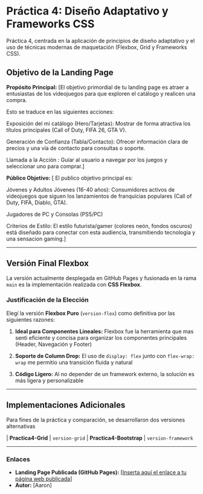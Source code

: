 # Práctica 4: Diseño Adaptativo y Frameworks CSS 

Práctica 4, centrada en la aplicación de principios de diseño adaptativo y el uso de técnicas modernas de maquetación (Flexbox, Grid y Frameworks CSS).

##  Objetivo de la Landing Page

**Propósito Principal:** [El objetivo primordial de tu landing page es atraer a entusiastas de los videojuegos para que exploren el catálogo y realicen una compra.

Esto se traduce en las siguientes acciones:

Exposición del mi catálogo (Hero/Tarjetas): Mostrar de forma atractiva los títulos principales (Call of Duty, FIFA 26, GTA V).

Generación de Confianza (Tabla/Contacto): Ofrecer información clara de precios y una vía de contacto para consultas o soporte.

Llamada a la Acción : Guíar al usuario a navegar por los juegos y seleccionar uno para comprar.]

**Público Objetivo:** [ El publico objetivo principal es:

Jóvenes y Adultos Jóvenes (16-40 años): Consumidores activos de videojuegos que siguen los lanzamientos de franquicias populares (Call of Duty, FIFA, Diablo, GTA).

Jugadores de PC y Consolas (PS5/PC)

Criterios de Estilo: El estilo futurista/gamer (colores neón, fondos oscuros) está diseñado para conectar con esta audiencia, transmitiendo tecnología y una sensacion gaming.]




---

##  Versión Final Flexbox 

La versión actualmente desplegada en GitHub Pages y fusionada en la rama `main` es la implementación realizada con **CSS Flexbox**.

### Justificación de la Elección 

Elegí la versión **Flexbox Puro** (`version-flex`) como definitiva por las siguientes razones:

1.  **Ideal para Componentes Lineales:** Flexbox fue la herramienta que mas senti eficiente y concisa para organizar los componentes principales (Header, Navegación y Footer)
   
2.  **Soporte de Column Drop:** El uso de `display: flex` junto con `flex-wrap: wrap` me permitio una transición fluida y natural
   
3.  **Código Ligero:** Al no depender de un framework externo, la solución es más ligera y personalizable

---

##  Implementaciones Adicionales

Para fines de la práctica y comparación, se desarrollaron dos versiones alternativas

| **Practica4-Grid** | `version-grid` 
| **Practica4-Bootstrap** | `version-framework` 

---

### Enlaces

* **Landing Page Publicada (GitHub Pages):** [[Inserta aquí el enlace a tu página web publicada](https://aaronevangelista.github.io/mi_primera_web-con/)]
* **Autor:** [Aaron]

